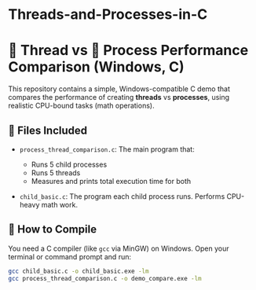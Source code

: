 # Threads-and-Processes-in-C

# 🧵 Thread vs 👥 Process Performance Comparison (Windows, C)

This repository contains a simple, Windows-compatible C demo that compares the performance of creating **threads** vs **processes**, using realistic CPU-bound tasks (math operations).

## 🔧 Files Included

- `process_thread_comparison.c`: The main program that:
  - Runs 5 child processes 
  - Runs 5 threads 
  - Measures and prints total execution time for both

- `child_basic.c`: The program each child process runs. Performs CPU-heavy math work.

## 🚀 How to Compile

You need a C compiler (like `gcc` via MinGW) on Windows. Open your terminal or command prompt and run:

```bash
gcc child_basic.c -o child_basic.exe -lm
gcc process_thread_comparison.c -o demo_compare.exe -lm
